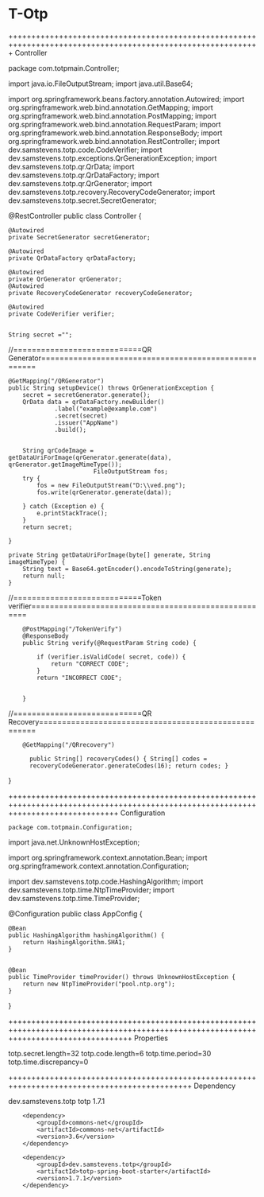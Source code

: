 # T-Otp


+++++++++++++++++++++++++++++++++++++++++++++++++++++++++++++++++++++++++++++++++++++++++++++++++++++++++++++
Controller 





package com.totpmain.Controller;

import java.io.FileOutputStream;
import java.util.Base64;

import org.springframework.beans.factory.annotation.Autowired;
import org.springframework.web.bind.annotation.GetMapping;
import org.springframework.web.bind.annotation.PostMapping;
import org.springframework.web.bind.annotation.RequestParam;
import org.springframework.web.bind.annotation.ResponseBody;
import org.springframework.web.bind.annotation.RestController;
import dev.samstevens.totp.code.CodeVerifier;
import dev.samstevens.totp.exceptions.QrGenerationException;
import dev.samstevens.totp.qr.QrData;
import dev.samstevens.totp.qr.QrDataFactory;
import dev.samstevens.totp.qr.QrGenerator;
import dev.samstevens.totp.recovery.RecoveryCodeGenerator;
import dev.samstevens.totp.secret.SecretGenerator;


@RestController
public class Controller {

	
	@Autowired
    private SecretGenerator secretGenerator;

    @Autowired
    private QrDataFactory qrDataFactory;

    @Autowired
    private QrGenerator qrGenerator;
    @Autowired
    private RecoveryCodeGenerator recoveryCodeGenerator;
    
    @Autowired
    private CodeVerifier verifier;
 
    
    String secret ="";  

 //============================QR Generator=====================================================

    @GetMapping("/QRGenerator")
    public String setupDevice() throws QrGenerationException {
    	secret = secretGenerator.generate();       
        QrData data = qrDataFactory.newBuilder()
        		 .label("example@example.com")
                 .secret(secret)
                 .issuer("AppName")
                 .build();

        
        String qrCodeImage = getDataUriForImage(qrGenerator.generate(data), qrGenerator.getImageMimeType());
                            FileOutputStream fos;
		try {
			fos = new FileOutputStream("D:\\ved.png");
			fos.write(qrGenerator.generate(data));
			
		} catch (Exception e) {
			e.printStackTrace();
		}
		return secret;
        
    }
    
	private String getDataUriForImage(byte[] generate, String imageMimeType) {		 
		String text = Base64.getEncoder().encodeToString(generate);		
		return null;
	}
	
	
	
//============================Token verifier=====================================================
		 
	    @PostMapping("/TokenVerify")
	    @ResponseBody
	    public String verify(@RequestParam String code) {
	         
			if (verifier.isValidCode( secret, code)) {
	            return "CORRECT CODE";
	        }
	        return "INCORRECT CODE";    
	        
	     
	    }
	 
//============================QR Recovery=====================================================

	    @GetMapping("/QRrecovery")
		 
		  public String[] recoveryCodes() { String[] codes =
		  recoveryCodeGenerator.generateCodes(16); return codes; }
		  
}
    
    
    
    
++++++++++++++++++++++++++++++++++++++++++++++++++++++++++++++++++++++++++++++++++++++++++++++++++++++++++++++++++++++++++++++++++++
Configuration
    
    
    
    package com.totpmain.Configuration;

import java.net.UnknownHostException;

import org.springframework.context.annotation.Bean;
import org.springframework.context.annotation.Configuration;

import dev.samstevens.totp.code.HashingAlgorithm;
import dev.samstevens.totp.time.NtpTimeProvider;
import dev.samstevens.totp.time.TimeProvider;

@Configuration
public class AppConfig {
	
	@Bean
    public HashingAlgorithm hashingAlgorithm() {
        return HashingAlgorithm.SHA1;
    }
	
	
    @Bean
    public TimeProvider timeProvider() throws UnknownHostException {
        return new NtpTimeProvider("pool.ntp.org");
    }
}
    
    
    
 +++++++++++++++++++++++++++++++++++++++++++++++++++++++++++++++++++++++++++++++++++++++++++++++++++++++++++++++++++++++++++++++++++++++ 
 Properties  


totp.secret.length=32
totp.code.length=6
totp.time.period=30
totp.time.discrepancy=0





++++++++++++++++++++++++++++++++++++++++++++++++++++++++++++++++++++++++++++++++++++++++++++++
Dependency 


<dependency>
			<groupId>dev.samstevens.totp</groupId>
			<artifactId>totp</artifactId>
			<version>1.7.1</version>
		</dependency>
    
		<dependency>
			<groupId>commons-net</groupId>
			<artifactId>commons-net</artifactId>
			<version>3.6</version>
		</dependency>

		<dependency>
			<groupId>dev.samstevens.totp</groupId>
			<artifactId>totp-spring-boot-starter</artifactId>
			<version>1.7.1</version>
		</dependency>
    
    
    
